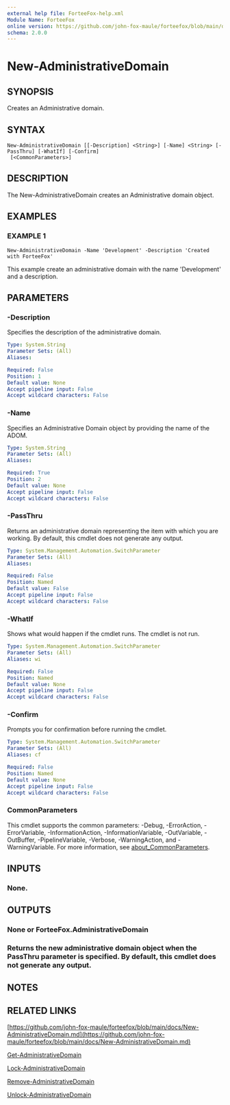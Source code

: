 ```yaml
---
external help file: ForteeFox-help.xml
Module Name: ForteeFox
online version: https://github.com/john-fox-maule/forteefox/blob/main/docs/New-AdministrativeDomain.md
schema: 2.0.0
---
```


# New-AdministrativeDomain

## SYNOPSIS
Creates an Administrative domain.

## SYNTAX

```
New-AdministrativeDomain [[-Description] <String>] [-Name] <String> [-PassThru] [-WhatIf] [-Confirm]
 [<CommonParameters>]
```

## DESCRIPTION
The New-AdministrativeDomain creates an Administrative domain object.

## EXAMPLES

### EXAMPLE 1
```
New-AdministrativeDomain -Name 'Development' -Description 'Created with ForteeFox'
```

This example create an administrative domain with the name 'Development' and a description.

## PARAMETERS

### -Description
Specifies the description of the administrative domain.

```yaml
Type: System.String
Parameter Sets: (All)
Aliases:

Required: False
Position: 1
Default value: None
Accept pipeline input: False
Accept wildcard characters: False
```

### -Name
Specifies an Administrative Domain object by providing the name of the ADOM.

```yaml
Type: System.String
Parameter Sets: (All)
Aliases:

Required: True
Position: 2
Default value: None
Accept pipeline input: False
Accept wildcard characters: False
```

### -PassThru
Returns an administrative domain representing the item with which you are working.
By default, this cmdlet does not generate any output.

```yaml
Type: System.Management.Automation.SwitchParameter
Parameter Sets: (All)
Aliases:

Required: False
Position: Named
Default value: False
Accept pipeline input: False
Accept wildcard characters: False
```

### -WhatIf
Shows what would happen if the cmdlet runs.
The cmdlet is not run.

```yaml
Type: System.Management.Automation.SwitchParameter
Parameter Sets: (All)
Aliases: wi

Required: False
Position: Named
Default value: None
Accept pipeline input: False
Accept wildcard characters: False
```

### -Confirm
Prompts you for confirmation before running the cmdlet.

```yaml
Type: System.Management.Automation.SwitchParameter
Parameter Sets: (All)
Aliases: cf

Required: False
Position: Named
Default value: None
Accept pipeline input: False
Accept wildcard characters: False
```

### CommonParameters
This cmdlet supports the common parameters: -Debug, -ErrorAction, -ErrorVariable, -InformationAction, -InformationVariable, -OutVariable, -OutBuffer, -PipelineVariable, -Verbose, -WarningAction, and -WarningVariable. For more information, see [about_CommonParameters](http://go.microsoft.com/fwlink/?LinkID=113216).

## INPUTS

### None.
## OUTPUTS

### **None or ForteeFox.AdministrativeDomain**
### Returns the new administrative domain object when the PassThru parameter is specified. By default, this cmdlet does not generate any output.
## NOTES

## RELATED LINKS

[https://github.com/john-fox-maule/forteefox/blob/main/docs/New-AdministrativeDomain.md](https://github.com/john-fox-maule/forteefox/blob/main/docs/New-AdministrativeDomain.md)

[Get-AdministrativeDomain]()

[Lock-AdministrativeDomain]()

[Remove-AdministrativeDomain]()

[Unlock-AdministrativeDomain]()

